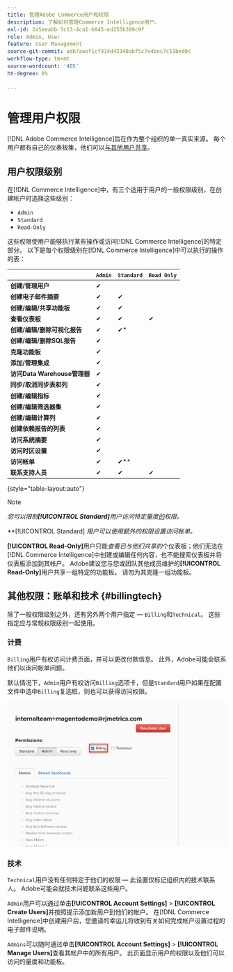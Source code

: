```yaml
---
title: 管理Adobe Commerce用户和权限
description: 了解如何管理Commerce Intelligence用户。
exl-id: 2a5eeabb-3c13-4ca1-b845-ed255b389c9f
role: Admin, User
feature: User Management
source-git-commit: adb7aaef1cf914d43348abf5c7e4bec7c51bed0c
workflow-type: tm+mt
source-wordcount: '405'
ht-degree: 0%

---
```


# 管理用户权限

[!DNL Adobe Commerce Intelligence]旨在作为整个组织的单一真实来源。 每个用户都有自己的仪表板集，他们可以[与其他用户共享](../../data-user/dashboards/share-dashboard-with-users.md)。

## 用户权限级别

在[!DNL Commerce Intelligence]中，有三个适用于用户的一般权限级别，在创建帐户时选择这些级别：

* `Admin`
* `Standard`
* `Read-Only`

这些权限使用户能够执行某些操作或访问[!DNL Commerce Intelligence]的特定部分。 以下是每个权限级别在[!DNL Commerce Intelligence]中可以执行的操作的表：

|   | `Admin` | `Standard` | `Read Only` |
| -----|-----|-----|----|
| **创建/管理用户** | ✔ |   |   |
| **创建电子邮件摘要** | ✔ | ✔ |   |
| **创建/编辑/共享功能板** | ✔ | ✔ |   |
| **查看仪表板** | ✔ | ✔ | ✔ |
| **创建/编辑/删除可视化报告** | ✔ | ✔* |   |
| **创建/编辑/删除SQL报告** | ✔ |  |   |
| **克隆功能板** | ✔ |   |   |
| **添加/管理集成** | ✔ |   |   |
| **访问Data Warehouse管理器** | ✔ |   |   |
| **同步/取消同步表和列** | ✔ |   |   |
| **创建/编辑指标** | ✔ |   |   |
| **创建/编辑筛选器集** | ✔ |   |   |
| **创建/编辑计算列** | ✔ |   |   |
| **创建依赖报告的列表** | ✔ |   |   |
| **访问系统摘要** | ✔ |   |   |
| **访问时区设置** | ✔ |   |   |
| **访问帐单** | ✔ | ✔** |   |
| **联系支持人员** | ✔ | ✔ | ✔ |

{style="table-layout:auto"}

>[!NOTE]
>
>_您可以限制&#x200B;**[!UICONTROL Standard]**&#x200B;用户访问特定量度[的](../../administrator/user-management/restrict-metric-access.md)权限。_
>
>**[!UICONTROL Standard] _用户可以使用额外的权限设置访问帐单。_
>
>**[!UICONTROL Read-Only]**&#x200B;用户只能&#x200B;_查看已与他们共享的_&#x200B;个仪表板；他们无法在[!DNL Commerce Intelligence]中创建或编辑任何内容，也不能搜索仪表板并将仪表板添加到其帐户。 Adobe建议您与您或团队其他成员维护的&#x200B;**[!UICONTROL Read-Only]**&#x200B;用户共享一组特定的功能板。 请勿为其克隆一组功能板。

## 其他权限：账单和技术 {#billingtech}

除了一般权限级别之外，还有另外两个用户指定 — `Billing`和`Technical`。 这些指定应与常规权限级别一起使用。

### 计费

`Billing`用户有权访问计费页面，并可以更改付款信息。 此外，Adobe可能会联系他们以询问帐单问题。

默认情况下，`Admin`用户有权访问`Billing`选项卡，但是`Standard`用户如果在配置文件中选中`Billing`复选框，则也可以获得访问权限。

![帐单](../../assets/billing.png)<!--{: width="550" height="363"}-->

### 技术

`Technical`用户没有任何特定于他们的权限 — 此设置仅标记组织内的技术联系人。 Adobe可能会就技术问题联系这些用户。

`Admin`用户可以通过单击&#x200B;**[!UICONTROL Account Settings]** > **[!UICONTROL Create Users]**&#x200B;并按照提示添加新用户到他们的帐户。 在[!DNL Commerce Intelligence]中创建用户后，您邀请的幸运儿将收到有关如何完成帐户设置过程的电子邮件说明。

`Admins`可以随时通过单击&#x200B;**[!UICONTROL Account Settings]** > **[!UICONTROL Manage Users]**&#x200B;查看其帐户中的所有用户。 此页面显示用户的权限以及他们可以访问的量度和功能板。
